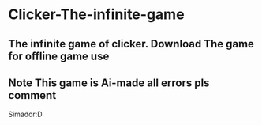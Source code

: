 # Clicker-The-infinite-game
The infinite game of clicker. Download The game for offline game use
---------------------------------------------------------------------------------------------------------------------------------------
Note This game is Ai-made all errors pls comment                                                                                      
---------------------------------------------------------------------------------------------------------------------------------------
Simador:D

